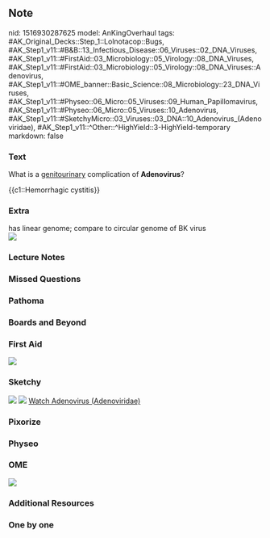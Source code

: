 ## Note
nid: 1516930287625
model: AnKingOverhaul
tags: #AK_Original_Decks::Step_1::Lolnotacop::Bugs, #AK_Step1_v11::#B&B::13_Infectious_Disease::06_Viruses::02_DNA_Viruses, #AK_Step1_v11::#FirstAid::03_Microbiology::05_Virology::08_DNA_Viruses, #AK_Step1_v11::#FirstAid::03_Microbiology::05_Virology::08_DNA_Viruses::Adenovirus, #AK_Step1_v11::#OME_banner::Basic_Science::08_Microbiology::23_DNA_Viruses, #AK_Step1_v11::#Physeo::06_Micro::05_Viruses::09_Human_Papillomavirus, #AK_Step1_v11::#Physeo::06_Micro::05_Viruses::10_Adenovirus, #AK_Step1_v11::#SketchyMicro::03_Viruses::03_DNA::10_Adenovirus_(Adenoviridae), #AK_Step1_v11::^Other::^HighYield::3-HighYield-temporary
markdown: false

### Text
What is a <u>genitourinary</u> complication of <b>Adenovirus</b>?
<div>
  {{c1::Hemorrhagic cystitis}}
</div>

### Extra
<div>
  has linear genome; compare to circular genome of BK virus
</div><img src="paste-13237089206757.jpg">

### Lecture Notes


### Missed Questions


### Pathoma


### Boards and Beyond


### First Aid
<img src="tmpjj6_mhch.png">

### Sketchy
<img src="paste-345701917655043.jpg"> <img src=
"Screen%20Shot%202019-10-11%20at%208.23.08%20AM.png"> <a href=
"https://dashboard.sketchy.com/study/medical/courses/medical-microbiology/units/medical-microbiology-viruses/videos/medical-microbiology-viruses-dna-viruses-adenovirus-adenoviridae?utm_source=anki&utm_medium=partnership&utm_campaign=february_update&utm_content=medical">
Watch Adenovirus (Adenoviridae)</a>

### Pixorize


### Physeo


### OME
<div class="ome-widget">
  <a href=
  "https://onlinemeded.org/spa/microbiology/dna-viruses/acquire?ref=anki">
  <img src="_OME_AnkiFlashcards_Lesson_2.png"></a>
</div>

### Additional Resources


### One by one

